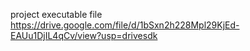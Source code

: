 project executable file
https://drive.google.com/file/d/1bSxn2h228Mpl29KjEd-EAUu1DjIL4qCv/view?usp=drivesdk
